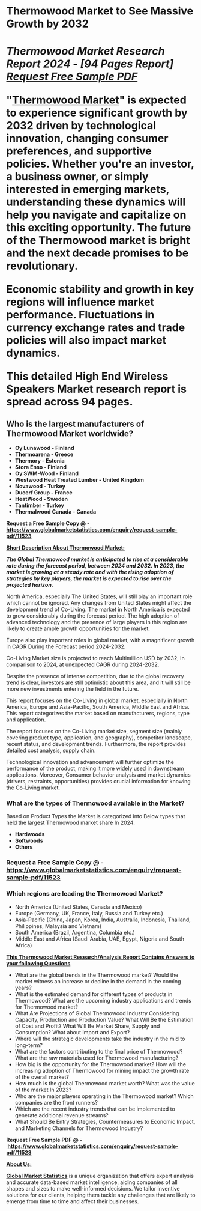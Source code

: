 <h1>Thermowood Market to See Massive Growth by 2032<h1>
<p><em><strong>Thermowood Market Research Report 2024</strong></em>&nbsp;-&nbsp;<em><strong>[94 Pages Report] </strong></em><em><strong><a href="https://www.globalmarketstatistics.com/enquiry/request-sample-pdf/11523">Request Free Sample PDF</a></strong></em></p>
<p>"<a href="https://www.globalmarketstatistics.com/market-reports/thermowood-market-11523">Thermowood Market</a>" is expected to experience significant growth by 2032 driven by technological innovation, changing consumer preferences, and supportive policies. Whether you're an investor, a business owner, or simply interested in emerging markets, understanding these dynamics will help you navigate and capitalize on this exciting opportunity. The future of the&nbsp;Thermowood market is bright and the next decade promises to be revolutionary.</p>
<p>Economic stability and growth in key regions will influence market performance. Fluctuations in currency exchange rates and trade policies will also impact market dynamics.</p>
<p>This detailed&nbsp;High End Wireless Speakers Market research report is spread across 94 pages.</p>
<h2><strong>Who is the largest manufacturers of Thermowood Market worldwide?</strong></h2>
<ul>
<li><strong>Oy Lunawood - Finland</strong></li>
<li><strong>Thermoarena - Greece</strong></li>
<li><strong>Thermory - Estonia</strong></li>
<li><strong>Stora Enso - Finland</strong></li>
<li><strong>Oy SWM-Wood - Finland</strong></li>
<li><strong>Westwood Heat Treated Lumber - United Kingdom</strong></li>
<li><strong>Novawood - Turkey</strong></li>
<li><strong>Ducerf Group - France</strong></li>
<li><strong>HeatWood - Sweden</strong></li>
<li><strong>Tantimber - Turkey</strong></li>
<li><strong>Thermalwood Canada - Canada</strong></li>
</ul>
<p><strong>Request a Free Sample Copy @ - <a href="https://www.globalmarketstatistics.com/enquiry/request-sample-pdf/11523">https://www.globalmarketstatistics.com/enquiry/request-sample-pdf/11523</a></strong></p>
<p><strong><u>Short Description About Thermowood Market:</u></strong></p>
<p><strong><em>The Global Thermowood market is anticipated to rise at a considerable rate during the forecast period, between 2024 and 2032. In 2023, the market is growing at a steady rate and with the rising adoption of strategies by key players, the market is expected to rise over the projected horizon.</em></strong></p>
<p>North America, especially The United States, will still play an important role which cannot be ignored. Any changes from United States might affect the development trend of Co-Living. The market in North America is expected to grow considerably during the forecast period. The high adoption of advanced technology and the presence of large players in this region are likely to create ample growth opportunities for the market.</p>
<p>Europe also play important roles in global market, with a magnificent growth in CAGR During the Forecast period 2024-2032.</p>
<p>Co-Living Market size is projected to reach Multimillion USD by 2032, In comparison to 2024, at unexpected CAGR during 2024-2032.</p>
<p>Despite the presence of intense competition, due to the global recovery trend is clear, investors are still optimistic about this area, and it will still be more new investments entering the field in the future.</p>
<p>This report focuses on the Co-Living in global market, especially in North America, Europe and Asia-Pacific, South America, Middle East and Africa. This report categorizes the market based on manufacturers, regions, type and application.</p>
<p>The report focuses on the Co-Living market size, segment size (mainly covering product type, application, and geography), competitor landscape, recent status, and development trends. Furthermore, the report provides detailed cost analysis, supply chain.</p>
<p>Technological innovation and advancement will further optimize the performance of the product, making it more widely used in downstream applications. Moreover, Consumer behavior analysis and market dynamics (drivers, restraints, opportunities) provides crucial information for knowing the Co-Living market.</p>
<h3>What are the types of Thermowood available in the Market?</h3>
<p>Based on Product Types the Market is categorized into Below types that held the largest Thermowood market share In 2024.</p>
<ul>
<li><strong>Hardwoods</strong></li>
<li><strong>Softwoods</strong></li>
<li><strong>Others</strong></li>
</ul>
<h3>Request a Free Sample Copy @ - <a href="https://www.globalmarketstatistics.com/enquiry/request-sample-pdf/11523">https://www.globalmarketstatistics.com/enquiry/request-sample-pdf/11523</a></h3>
<h3>Which regions are leading the Thermowood Market?</h3>
<ul>
<li>North America (United States, Canada and Mexico)</li>
<li>Europe (Germany, UK, France, Italy, Russia and Turkey etc.)</li>
<li>Asia-Pacific (China, Japan, Korea, India, Australia, Indonesia, Thailand, Philippines, Malaysia and Vietnam)</li>
<li>South America (Brazil, Argentina, Columbia etc.)</li>
<li>Middle East and Africa (Saudi Arabia, UAE, Egypt, Nigeria and South Africa)</li>
</ul>
<p><strong><u>This Thermowood Market Research/Analysis Report Contains Answers to your following Questions</u></strong></p>
<ul>
<li>What are the global trends in the Thermowood market? Would the market witness an increase or decline in the demand in the coming years?</li>
<li>What is the estimated demand for different types of products in Thermowood? What are the upcoming industry applications and trends for Thermowood market?</li>
<li>What Are Projections of Global Thermowood Industry Considering Capacity, Production and Production Value? What Will Be the Estimation of Cost and Profit? What Will Be Market Share, Supply and Consumption? What about Import and Export?</li>
<li>Where will the strategic developments take the industry in the mid to long-term?</li>
<li>What are the factors contributing to the final price of Thermowood? What are the raw materials used for Thermowood manufacturing?</li>
<li>How big is the opportunity for the Thermowood market? How will the increasing adoption of Thermowood for mining impact the growth rate of the overall market?</li>
<li>How much is the global Thermowood market worth? What was the value of the market In 2023?</li>
<li>Who are the major players operating in the Thermowood market? Which companies are the front runners?</li>
<li>Which are the recent industry trends that can be implemented to generate additional revenue streams?</li>
<li>What Should Be Entry Strategies, Countermeasures to Economic Impact, and Marketing Channels for Thermowood Industry?</li>
</ul>
<p><strong>Request Free Sample PDF @ -&nbsp;<a href="https://www.globalmarketstatistics.com/enquiry/request-sample-pdf/11523">https://www.globalmarketstatistics.com/enquiry/request-sample-pdf/11523</a></strong></p>
<p><strong><u>About Us:</u></strong></p>
<p><strong><a href="https://www.globalmarketstatistics.com/">Global Market Statistics</a></strong> is a unique organization that offers expert analysis and accurate data-based market intelligence, aiding companies of all shapes and sizes to make well-informed decisions. We tailor inventive solutions for our clients, helping them tackle any challenges that are likely to emerge from time to time and affect their businesses.</p>